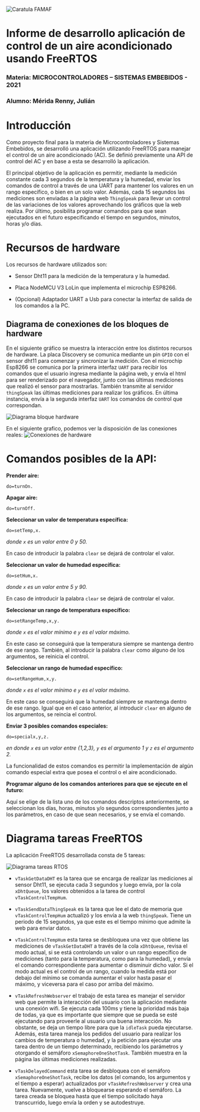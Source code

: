 ![Caratula FAMAF](resources/famaf.jpg)

# Informe de desarrollo aplicación de control de un aire acondicionado usando FreeRTOS

### Materia: MICROCONTROLADORES – SISTEMAS EMBEBIDOS - 2021

### Alumno: Mérida Renny, Julián


# Introducción

Como proyecto final para la materia de Microcontroladores y Sistemas Embebidos, se desarrolló una aplicación utilizando FreeRTOS para manejar el control de un aire acondicionado (AC). Se definió previamente una API de control del AC y en base a esta se desarrolló la aplicación.

El principal objetivo de la aplicación es permitir, mediante la medición constante cada 3 segundos de la temperatura y la humedad, enviar los comandos de control a través de una UART para mantener los valores en un rango específico, o bien en un solo valor. Además, cada 15 segundos las mediciones son enviadas a la página web `ThingSpeak` para llevar un control de las variaciones de los valores aprovechando los gráficos que la web realiza. Por último, posibilita programar comandos para que sean ejecutados en el futuro especificando el tiempo en segundos, minutos, horas y/o días.


# Recursos de hardware

Los recursos de hardware utilizados son:

* Sensor Dht11 para la medición de la temperatura y la humedad.

* Placa NodeMCU V3 LoLin que implementa el microchip ESP8266.

* (Opcional) Adaptador UART a Usb para conectar la interfaz de salida de los comandos a la PC.



## Diagrama de conexiones de los bloques de hardware

En el siguiente gráfico se muestra la interacción entre los distintos recursos de hardware. La placa Discovery se comunica mediante un pin `GPIO` con el sensor dht11 para comenzar y sincronizar la medición. Con el microchip Esp8266 se comunica por la primera interfaz `UART` para recibir los comandos que el usuario ingresa mediante la página web, y envía el html para ser renderizado por el navegador, junto con las últimas mediciones que realizó el sensor para mostrarlas. También transmite al servidor `thingSpeak` las últimas mediciones para realizar los gráficos. En última instancia, envía a la segunda interfaz `UART` los comandos de control que correspondan.

![Diagrama bloque hardware](resources/hw_block.png)

En el siguiente grafico, podemos ver la disposición de las conexiones reales:
![Conexiones de hardware](resources/hw_connections.png)



# Comandos posibles de la API:

**Prender aire:**

    do=turnOn.

**Apagar aire:**

    do=turnOff.

**Seleccionar un valor de temperatura específica:**

    do=setTemp,x.

*donde `x` es un valor entre 0 y 50.*

En caso de introducir la palabra `clear` se dejará de controlar el valor.

**Seleccionar un valor de humedad específica:**

    do=setHum,x.

*donde `x` es un valor entre 5 y 90.*

En caso de introducir la palabra `clear` se dejará de controlar el valor.

**Seleccionar un rango de temperatura específico:**

    do=setRangeTemp,x,y.

*donde `x` es el valor mínimo e `y` es el valor máximo.*

En este caso se conseguirá que la temperatura siempre se mantenga dentro de ese rango. También, al introducir la palabra `clear` como alguno de los argumentos, se reinicia el control.


**Seleccionar un rango de humedad específico:**

    do=setRangeHum,x,y.

*donde `x` es el valor mínimo e `y` es el valor máximo.*

En este caso se conseguirá que la humedad siempre se mantenga dentro de ese rango. Igual que en el caso anterior, al introducir `clear` en alguno de los argumentos, se reincia el control.

**Enviar 3 posibles comandos especiales:**

    do=specialx,y,z.

*en donde `x` es un valor entre {1,2,3}, `y` es el argumento 1 y `z` es el argumento 2.*

La funcionalidad de estos comandos es permitir la implementación de algún comando especial extra que posea el control o el aire acondicionado.


**Programar alguno de los comandos anteriores para que se ejecute en el futuro:**

Aquí se elige de la lista uno de los comandos descriptos anteriormente, se seleccionan los días, horas, minutos y/o segundos correspondientes junto a los parámetros, en caso de que sean  necesarios, y se envía el comando.



# Diagrama tareas FreeRTOS

La aplicación FreeRTOS desarrollada consta de 5 tareas:

![Diagrama tareas RTOS](resources/RTOSTasks.png)


* `vTaskGetDataDHT` es la tarea que se encarga de realizar las mediciones al sensor Dht11, se ejecuta cada 3 segundos y luego envía, por la cola `xDhtQueue`, los valores obtenidos a la tarea de control `vTaskControlTempHum`.

* `vTaskSendDataThingSpeak` es la tarea que lee el dato de memoria que `vTaskControlTempHum` actualizó y los envía a la web `thingSpeak`. Tiene un periodo de 15 segundos, ya que este es el tiempo mínimo que admite la web para enviar datos.

* `vTaskControlTempHum` esta tarea se desbloquea una vez que obtiene las mediciones de `vTaskGetDataDHT` a través de la cola `xDhtQueue`, revisa el modo actual, si se está controlando un valor o un rango específico de mediciones (tanto para la temperatura, como para la humedad), y envía el comando correspondiente para aumentar o disminuir dicho valor. Si el modo actual es el control de un rango, cuando la medida está por debajo del mínimo se comanda aumentar el valor hasta pasar el máximo, y viceversa para el caso por arriba del máximo.

* `vTaskRefreshWebserver` el trabajo de esta tarea es manejar el servidor web que permite la interacción del usuario con la aplicación mediante una conexión wifi. Se ejecuta cada 100ms y tiene la prioridad más baja de todas, ya que es importante que siempre que se pueda se esté ejecutando para proveerle al usuario una buena interacción. No obstante, se deja un tiempo libre para que la `idleTask` pueda ejecutarse. Además, esta tarea maneja los pedidos del usuario para realizar los cambios de temperatura o humedad, y la petición para ejecutar una tarea dentro de un tiempo determinado, recibiendo los parámetros y otorgando el semáforo `xSemaphoreOneShotTask`. También muestra en la página las últimas mediciones realizadas.

* `vTaskDelayedCommand` esta tarea se desbloquea con el semáforo `xSemaphoreOneShotTask`, recibe los datos (el comando, los argumentos y el tiempo a esperar) actualizados por `vTaskRefreshWebserver` y crea una tarea. Nuevamente, vuelve a bloquearse esperando el semáforo. La tarea creada se bloquea hasta que el tiempo solicitado haya transcurrido, luego envía la orden y se autodestruye.
